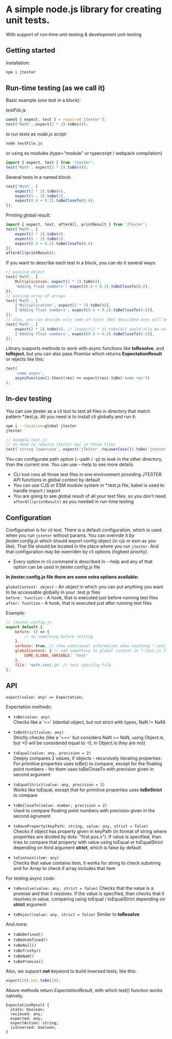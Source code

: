 # A simple node.js library for creating unit tests.

With support of run-time unit-testing & development unit-testing

## Getting started

Installation:

```bash
npm i jtester
```

## Run-time testing (as we call it)

Basic example (one test in a block):

_testFile.js_

```js
const { expect, test } = require('jtester');
test('Math', expect(2 * 2).toBe(4));
```

_to run tests as node.js script:_

```bash
node testFile.js
```

or using es modules (type="module" or typecsript / webpack compilation)

```js
import { expect, test } from 'jtester';
test('Math', expect(2 * 2).toBe(4));
```

Several tests in a named block:

```js
test('Math', [
    expect(2 * 2).toBe(4),
    expect(5 - 3).toBe(2),
    expect(0.4 + 0.2).toBeCloseTo(0.6),
]);
```

Printing global result:

```js
import { expect, test, afterAll, printResult } from 'JTester';
test('Math', [
    expect(2 * 2).toBe(4), 
    expect(5 - 3).toBe(2), 
    expect(0.4 + 0.2).toBeCloseTo(0.6)
]);
afterAll(printResult);
```

If you want to describe each test in a block, you can do it several ways:

```js
// passing object
test('Math', {
    Multiplication: expect(2 * 2).toBe(4),
    'Adding float numbers': expect(0.4 + 0.2).toBeCloseTo(0.6),
});
// passing array of arrays
test('Math', [
    ['Multiplication', expect(2 * 2).toBe(4)],
    ['Adding float numbers', expect(0.4 + 0.2).toBeCloseTo(0.6)],
]);
// also, you can descibe only some of tests (Not described ones will be numerated)
test('Math', [
    expect(2 * 2).toBe(4), // [expect(2 * 2).toBe(4)] would also be valid
    ['Adding float numbers', expect(0.4 + 0.2).toBeCloseTo(0.6)],
]);
```

Library supports methods to work with async functions like **toResolve**, and **toReject**, but you can also pass _Promise_ which returns **ExpectationResult** or rejects like this:

```js
test(
    'some async',
    asyncFunction().then((res) => expect(res).toBe('some res'))
);
```

## In-dev testing

You can use jtester as a cli tool to test all files in directory that match pattern \*.test.js.
All you need is to install cli globally and run it:

```bash
npm i --location=global jtester
jtester
```

```js
// example.test.js
// no need to require jtester api in those files
test('string lowercase', expect('jTeSter'.toLowerCase()).toBe('jtester'));
```

You can configurate path option (--path / -p) to look in the other directory, than the current one.
You can use --help to see more details.

-   CLI tool runs all those test files in one environment providing JTESTER API functions in global context by default
-   You can use CJS or ESM module system in \*.test.js file, babel is used to handle import / export
-   You are going to see global result of all your test files, so you don't need `afterAll(printResult)` as you needed in run-time testing

## Configuration

Configuration is for cli tool.
There is a default configuration, which is used when you run `jsteter` without params.
You can override it by _jtester.config.js_ which should export config object (in cjs or esm as you like).
That file should be located in the place where you run `jtester`.
And that configuration may be overriden by cli options (highest priority).

-   Every option in cli command is described in --help and any of that option can be used in jtester.config.js file

**In jtester.config.js file there are some extra options available:**  

`globalContext: object` - An object in which you can put anything you want to be accessable globally in your .test.js files  
`before: function` - A hook, that is executed just before running test files  
`after: function` - A hook, that is executed just after running test files  

Example:  

```js
// jtester.config.js
export default {
    before: () => {
        // do something before testing
    },
    verbose: true, // show additional information when seaching *.test.js files
    globalContext: { // add something to global context in *.test.js files
        SOME_GLOBAL_VARIABLE: 'test'
    },
    file: 'math.test.js' // test specifig file
};

```


## API

`expect(value: any) => Expectation;`

Expectation methods:

-   `toBe(value: any)`  
    Checks like a '==' (idential object, but not strict with types, NaN != NaN)

-   `toBeStrict(value: any)`  
    Strictly checks (like a '===' but considers NaN == NaN, using Object.is, but +0 will be considered equal to -0, in Object.is they are not)

-   `toEqual(value: any, precision = 2)`  
    Deeply compares 2 values, if objects - recursively iterating properties. For primitive properties uses toBe() to compare, except for the floating point numbers - for them uses toBeCloseTo with precision given in second argument

-   `toEqualStrict(value: any, precision = 2)`  
    Works like toEqual, except that for primitive properties uses **toBeStrict** to compare

-   `toBeCloseTo(value: number, precision = 2)`  
    Used to compare floating point numbers with precision given in the second agrument

-   `toHaveProperty(keyPath: string, value: any, strict = false)`  
    Checks if object has property given in keyPath (in format of string where properties are divided by dots: "first.pos.x"). If value is specified, than tries to compare that property with value using toEqual or toEqualStrict depending on third argument **strict**, which is false by default

-   `toContain(item: any)`  
    Checks that value contains item, it works for string to check substring and for Array to check if array includes that item

For testing async code:

-   `toResolve(value: any, strict = false)`
    Checks that the value is a promise and that it resolves. If the value is specified, than checks that it resolves in value, comparing using toEqual / toEqualStrict depending on **strict** argument

-   `toReject(value: any, strict = false)`
    Similar to **toResolve**

And more:

-   `toBeDefined()`
-   `toBeUndefined()`
-   `toBeNull()`
-   `toBeTruthy()`
-   `toBeNaN()`
-   `toBePromise()`

Also, we support **not** keyword to build inversed tests, like this:

```js
expect(10).not.toBe(20);
```

Above methods return _ExpectationResult_, with which test() function works natively.

```
ExpectationResult {
  state: boolean;
  recieved: any;
  expected: any;
  expectAction: string;
  isInversed: boolean;
}
```
